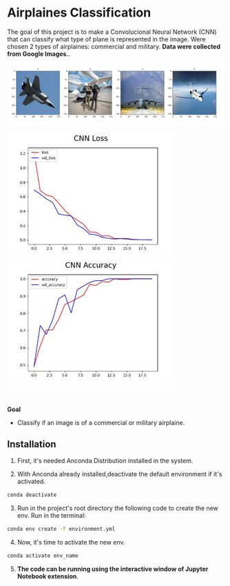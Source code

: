 # Airplaines Classification
The goal of this project is to make a Convolucional Neural Network (CNN) that can classify what type of plane is represented in the image. Were chosen 2 types of airplaines: commercial and military. **Data were collected from Google Images.**. 

<img src='reports/figures/planes-label.png'>

<img width=388 src='reports/figures/model-loss.jpg'><img width=388 src='reports/figures/model-accuracy.jpg'>


<br>

**Goal**
- Classify if an image is of a commercial or military airplaine.

## Installation
1. First, it's needed Anconda Distribution installed in the system.

2. With Anconda already installed,deactivate the default environment if it's activated.
```bash
conda deactivate
```

3. Run in the project's root directory the following code to create the new env. Run in the terminal:
```bash
conda env create -f environment.yml
```

4. Now, it's time to activate the new env.
```bash
conda activate env_name
```
5. **The code can be running using the interactive window of Jupyter Notebook extension**.